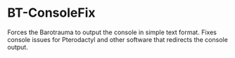 # BT-ConsoleFix
 
Forces the Barotrauma to output the console in simple text format. Fixes console issues for Pterodactyl and other software that redirects the console output.